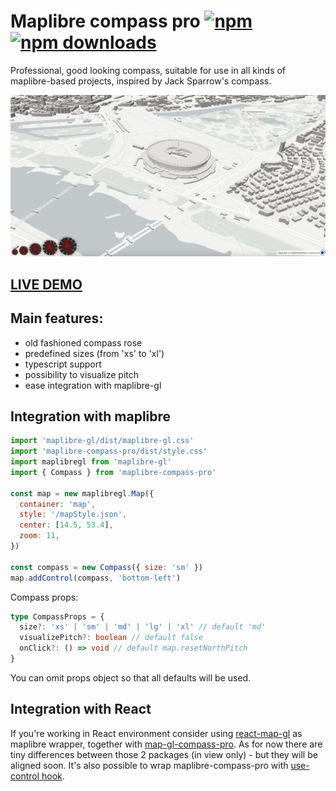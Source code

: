 # Maplibre compass pro [![npm](https://img.shields.io/npm/v/maplibre-compass-pro.svg)](https://www.npmjs.com/package/maplibre-compass-pro) [![npm downloads](https://img.shields.io/npm/dm/maplibre-compass-pro.svg)](https://www.npmjs.com/package/maplibre-compass-pro)

Professional, good looking compass, suitable for use in all kinds of maplibre-based projects, inspired by Jack Sparrow's compass.

![demo](./demo.png)

## [LIVE DEMO](https://codesandbox.io/p/sandbox/peaceful-mirzakhani-tv38ck)

## Main features:

- old fashioned compass rose
- predefined sizes (from 'xs' to 'xl')
- typescript support
- possibility to visualize pitch
- ease integration with maplibre-gl

## Integration with maplibre

```js
import 'maplibre-gl/dist/maplibre-gl.css'
import 'maplibre-compass-pro/dist/style.css'
import maplibregl from 'maplibre-gl'
import { Compass } from 'maplibre-compass-pro'

const map = new maplibregl.Map({
  container: 'map',
  style: '/mapStyle.json',
  center: [14.5, 53.4],
  zoom: 11,
})

const compass = new Compass({ size: 'sm' })
map.addControl(compass, 'bottom-left')
```

Compass props:

```ts
type CompassProps = {
  size?: 'xs' | 'sm' | 'md' | 'lg' | 'xl' // default 'md'
  visualizePitch?: boolean // default false
  onClick?: () => void // default map.resetNorthPitch
}
```

You can omit props object so that all defaults will be used.

## Integration with React

If you're working in React environment consider using [react-map-gl](https://visgl.github.io/react-map-gl/) as maplibre wrapper, together with [map-gl-compass-pro](https://www.npmjs.com/package/map-gl-compass-pro). As for now there are tiny differences between those 2 packages (in view only) - but they will be aligned soon. It's also possible to wrap maplibre-compass-pro with [use-control hook](https://visgl.github.io/react-map-gl/docs/api-reference/use-control).
